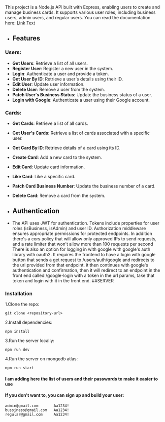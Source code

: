 This project is a Node.js API built with Express, enabling users to create and manage business cards. It supports various user roles, including business users, admin users, and regular users. You can read the documentation here:
  [Link Text](https://documenter.getpostman.com/view/29937654/2sA3XSBgyh)
- ## Features
### Users:
- **Get Users**: Retrieve a list of all users.
- **Register User**: Register a new user in the system.
- **Login**: Authenticate a user and provide a token.
- **Get User By ID**: Retrieve a user's details using their ID.
- **Edit User**: Update user information.
- **Delete User**: Remove a user from the system.
- **Patch User's Business Status**: Update the business status of a user.
- **Login with Google**: Authenticate a user using their Google account.

### Cards:
- **Get Cards**: Retrieve a list of all cards.
- **Get User's Cards**: Retrieve a list of cards associated with a specific user.
- **Get Card By ID**: Retrieve details of a card using its ID.
- **Create Card**: Add a new card to the system.
- **Edit Card**: Update card information.
- **Like Card**: Like a specific card.
- **Patch Card Business Number**: Update the business number of a card.
- **Delete Card**: Remove a card from the system.


- ## Authentication
- The API uses JWT for authentication. Tokens include properties for user roles (isBusiness, isAdmin) and user ID. Authorization middleware ensures appropriate permissions for protected endpoints.
In addition there's a cors policy that will allow only approved IPs to send requests, and a rate limiter that won't allow more than 100 requests per second
There is also an option for logging in with google with google's auth library with oauth2. It requires the frontend to have a login with google button that sends a get request to /users/auth/google and redirects to the url provided from that endpoint. it then continues with google's authentication and confirmation, then it will redirect to an endpoint in the front end called /google-login with a token in the url params, take that token and login with it in the front end.
 ##SERVER
### Installation
1.Clone the repo:
```
git clone <repository-url>
```
2.Install dependencies:
```
npm install
```
3.Run the server locally:
```
npm run dev
```
4.Run the server on mongodb atlas:
```
npm run start
```
#### I am adding here the list of users and their passwords to make it easier to use
#### If you don't want to, you can sign up and build your user:
```
admin@gmail.com       Aa1234!
bussiness@gmail.com   Aa1234!
regular@gmail.com     Aa1234!

```
